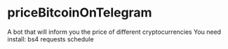 # priceBitcoinOnTelegram
A bot that will inform you the price of different cryptocurrencies
You need install:
    bs4
    requests
    schedule